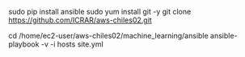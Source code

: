 sudo pip install ansible
sudo yum install git -y
git clone https://github.com/ICRAR/aws-chiles02.git

cd /home/ec2-user/aws-chiles02/machine_learning/ansible
ansible-playbook -v -i hosts site.yml
